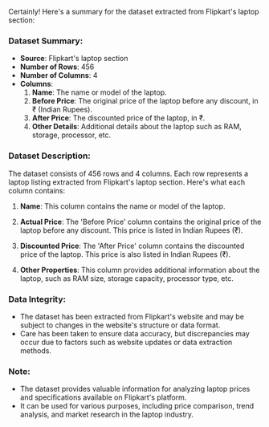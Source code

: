 Certainly! Here's a summary for the dataset extracted from Flipkart's laptop section:

### Dataset Summary:

- **Source**: Flipkart's laptop section
- **Number of Rows**: 456
- **Number of Columns**: 4
- **Columns**:
    1. **Name**: The name or model of the laptop.
    2. **Before Price**: The original price of the laptop before any discount, in ₹ (Indian Rupees).
    3. **After Price**: The discounted price of the laptop, in ₹.
    4. **Other Details**: Additional details about the laptop such as RAM, storage, processor, etc.

### Dataset Description:

The dataset consists of 456 rows and 4 columns. Each row represents a laptop listing extracted from Flipkart's laptop section. Here's what each column contains:

1. **Name**: This column contains the name or model of the laptop.
   
2. **Actual Price**: The 'Before Price' column contains the original price of the laptop before any discount. This price is listed in Indian Rupees (₹).

3. **Discounted Price**: The 'After Price' column contains the discounted price of the laptop. This price is also listed in Indian Rupees (₹). 

4. **Other Properties**: This column provides additional information about the laptop, such as RAM size, storage capacity, processor type, etc.

### Data Integrity:

- The dataset has been extracted from Flipkart's website and may be subject to changes in the website's structure or data format.
- Care has been taken to ensure data accuracy, but discrepancies may occur due to factors such as website updates or data extraction methods.

### Note:

- The dataset provides valuable information for analyzing laptop prices and specifications available on Flipkart's platform.
- It can be used for various purposes, including price comparison, trend analysis, and market research in the laptop industry.
